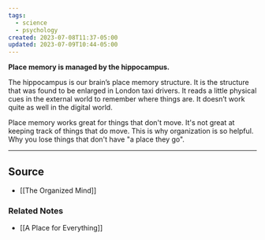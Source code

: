 ```yaml
---
tags:
  - science
  - psychology
created: 2023-07-08T11:37-05:00
updated: 2023-07-09T10:44-05:00
---
```

**Place memory is managed by the hippocampus.**

The hippocampus is our brain’s place memory structure. It is the structure that was found to be enlarged in London taxi drivers. It reads a little physical cues in the external world to remember where things are. It doesn’t work quite as well in the digital world.

Place memory works great for things that don't move. It's not great at keeping track of things that do move. This is why organization is so helpful. Why you lose things that don't have "a place they go".

---

## Source
- [[The Organized Mind]]

### Related Notes
- [[A Place for Everything]]